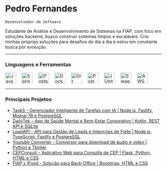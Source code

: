 # <b> Pedro Fernandes </b>
`Desenvolvedor de Software`

Estudante de Análise e Desenvolvimento de Sistemas na FIAP, com foco em soluções backend, busco construir sistemas limpos e escaláveis. Crio minhas próprias soluções para desafios do dia a dia e estou em constante busca por evolução.

---

### <b> Linguagens e Ferramentas </b>
<p align="left">
  <img src="https://cdn.jsdelivr.net/gh/devicons/devicon/icons/java/java-original.svg" alt="Java" width="35" height="35"/>&emsp;
  <img src="https://cdn.jsdelivr.net/gh/devicons/devicon/icons/spring/spring-original.svg" alt="Spring" width="35" height="35"/>&emsp;
  <img src="https://cdn.jsdelivr.net/gh/devicons/devicon/icons/postgresql/postgresql-original.svg" alt="PostgreSQL" width="35" height="35"/>&emsp;
  <img src="https://cdn.jsdelivr.net/gh/devicons/devicon/icons/docker/docker-original.svg" alt="Docker" width="35" height="35"/>&emsp;
  <img src="https://cdn.jsdelivr.net/gh/devicons/devicon/icons/git/git-original.svg" alt="Git" width="35" height="35"/>&emsp;
  <img src="https://cdn.jsdelivr.net/gh/devicons/devicon/icons/postman/postman-original.svg" alt="Postman" width="35" height="35"/>&emsp;
  <img src="https://cdn.jsdelivr.net/gh/devicons/devicon/icons/junit/junit-plain.svg" alt="JUnit" width="35" height="35"/>&emsp;
  <img src="https://cdn.jsdelivr.net/gh/devicons/devicon/icons/swagger/swagger-original.svg" alt="Swagger" width="35" height="35"/>&emsp;
  <img src="https://cdn.jsdelivr.net/gh/devicons/devicon@latest/icons/amazonwebservices/amazonwebservices-plain-wordmark.svg" alt="AWS" width="35" height="35"/>
</p>

</p>

---

### <b> Principais Projetos </b>
- [TaskS – Gerenciador Inteligente de Tarefas com IA | Node.js, Fastify, Mistral 7B e PostgreSQL](https://github.com/frpedro/task-s)
- [DailyTek – App de Saúde Mental e Bem-Estar Corporativo | Kotlin, REST API e SQLite](https://github.com/frpedro/daily-tek)
- [LeadAPI – API para Gestão de Leads e Intenções de Frete | Node.js, TypeScript, Fastify e PostgreSQL](https://github.com/frpedro/lead-api)
- [Youtube Converter - Conversor para download de áudio e video | Python e Tkinter](https://github.com/frpedro/ytb)
- [CEPConsult – Aplicativo Web para Consulta de CEP | Flask, Python, HTML e CSS](https://github.com/frpedro/cep-consult)
- [FIAP x IFood - Solução para Back-Office | Bootstrap, HTML e CSS](https://www.linkedin.com/posts/pedrofernandesh_desenvolvimentoweb-fiap-challenge-activity-7242530045313855489-QEgp?utm_source=share&utm_medium=member_desktop)
